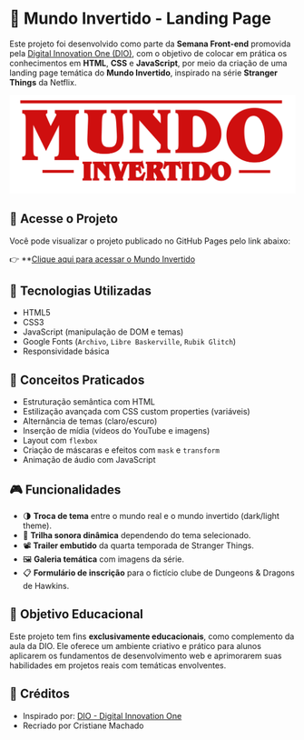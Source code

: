 # 🌌 Mundo Invertido - Landing Page

Este projeto foi desenvolvido como parte da **Semana Front-end** promovida pela [Digital Innovation One (DIO)](https://www.dio.me/), com o objetivo de colocar em prática os conhecimentos em **HTML**, **CSS** e **JavaScript**, por meio da criação de uma landing page temática do **Mundo Invertido**, inspirado na série **Stranger Things** da Netflix.

![Banner do Projeto](assets/images/banner/logo.svg)

## 🔗 Acesse o Projeto

Você pode visualizar o projeto publicado no GitHub Pages pelo link abaixo:

👉 **[Clique aqui para acessar o Mundo Invertido](https://cristiannemachado.github.io/Mundo-Invertido---Landing-Page/)

## 🚀 Tecnologias Utilizadas

- HTML5
- CSS3
- JavaScript (manipulação de DOM e temas)
- Google Fonts (`Archivo`, `Libre Baskerville`, `Rubik Glitch`)
- Responsividade básica

## 🧠 Conceitos Praticados

- Estruturação semântica com HTML
- Estilização avançada com CSS custom properties (variáveis)
- Alternância de temas (claro/escuro)
- Inserção de mídia (vídeos do YouTube e imagens)
- Layout com `flexbox`
- Criação de máscaras e efeitos com `mask` e `transform`
- Animação de áudio com JavaScript

## 🎮 Funcionalidades

- 🌗 **Troca de tema** entre o mundo real e o mundo invertido (dark/light theme).
- 🎵 **Trilha sonora dinâmica** dependendo do tema selecionado.
- 📽️ **Trailer embutido** da quarta temporada de Stranger Things.
- 🖼️ **Galeria temática** com imagens da série.
- 📋 **Formulário de inscrição** para o fictício clube de Dungeons & Dragons de Hawkins.

## 🎯 Objetivo Educacional

Este projeto tem fins **exclusivamente educacionais**, como complemento da aula da DIO. Ele oferece um ambiente criativo e prático para alunos aplicarem os fundamentos de desenvolvimento web e aprimorarem suas habilidades em projetos reais com temáticas envolventes.

## 🧾 Créditos

- Inspirado por: [DIO - Digital Innovation One](https://www.dio.me/)
- Recriado por Cristiane Machado